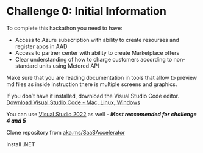 # Challenge 0: Initial Information    
    
To complete this hackathon you need to have:
- Access to Azure subscription with ability to create resourses and register apps in AAD
- Access to partner center with ability to create Marketplace offers
- Clear understanding of how to charge customers according to non-standard units using Metered API

Make sure that you are reading documentation in tools that allow to preview md files as inside instruction there is multiple screens and graphics.

If you don’t have it installed, download the Visual Studio Code editor.
    [Download Visual Studio Code - Mac, Linux, Windows](https://code.visualstudio.com/Download)

You can use [Visual Studio 2022](https://visualstudio.microsoft.com/) as well - ***Most reccomended for challenge 4 and 5***

Clone repository from [aka.ms/SaaSAccelerator](https://aka.ms/SaaSAccelerator)

Install .NET
